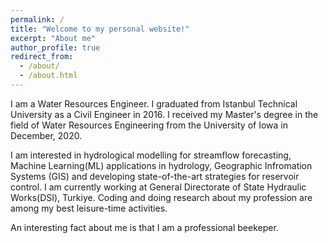 ```yaml
---
permalink: /
title: "Welcome to my personal website!"
excerpt: "About me"
author_profile: true
redirect_from: 
  - /about/
  - /about.html
---
```


I am a Water Resources Engineer. I graduated from Istanbul Technical University as a Civil Engineer in 2016. I received my Master's degree in the field of Water Resources Engineering from the University of Iowa in December, 2020. 

I am interested in hydrological modelling for streamflow forecasting, Machine Learning(ML) applications in hydrology, Geographic Infromation Systems (GIS) and developing state-of-the-art strategies for reservoir control. I am currently working at General Directorate of State Hydraulic Works(DSI), Turkiye. Coding and doing research about my profession are among my best leisure-time activities. 


An interesting fact about me is that I am a professional beekeper.